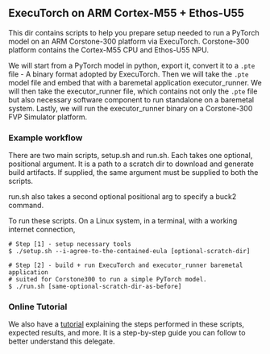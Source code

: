 ## ExecuTorch on ARM Cortex-M55 + Ethos-U55

This dir contains scripts to help you prepare setup needed to run a PyTorch
model on an ARM Corstone-300 platform via ExecuTorch. Corstone-300 platform
contains the Cortex-M55 CPU and Ethos-U55 NPU.

We will start from a PyTorch model in python, export it, convert it to a `.pte`
file - A binary format adopted by ExecuTorch. Then we will take the `.pte`
model file and embed that with a baremetal application executor_runner. We will
then take the executor_runner file, which contains not only the `.pte` file but
also necessary software component to run standalone on a baremetal system.
Lastly, we will run the executor_runner binary on a Corstone-300 FVP Simulator
platform.

### Example workflow

There are two main scripts, setup.sh and run.sh. Each takes one optional,
positional argument. It is a path to a scratch dir to download and generate
build artifacts. If supplied, the same argument must be supplied to both the scripts.

run.sh also takes a second optional positional arg to specify a buck2 command.

To run these scripts. On a Linux system, in a terminal, with a working internet connection,
```
# Step [1] - setup necessary tools
$ ./setup.sh --i-agree-to-the-contained-eula [optional-scratch-dir]

# Step [2] - build + run ExecuTorch and executor_runner baremetal application
# suited for Corstone300 to run a simple PyTorch model.
$ ./run.sh [same-optional-scratch-dir-as-before]
```
### Online Tutorial

We also have a [tutorial](https://pytorch.org/executorch/0.2/executorch-arm-delegate-tutorial.html) explaining the steps performed in these
scripts, expected results, and more. It is a step-by-step guide
you can follow to better understand this delegate.
